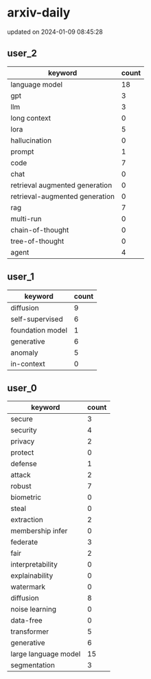 # arxiv-daily
updated on 2024-01-09 08:45:28
## user_2
| keyword | count |
| - | - |
| language model | 18 |
| gpt | 3 |
| llm | 3 |
| long context | 0 |
| lora | 5 |
| hallucination | 0 |
| prompt | 1 |
| code | 7 |
| chat | 0 |
| retrieval augmented generation | 0 |
| retrieval-augmented generation | 0 |
| rag | 7 |
| multi-run | 0 |
| chain-of-thought | 0 |
| tree-of-thought | 0 |
| agent | 4 |
## user_1
| keyword | count |
| - | - |
| diffusion | 9 |
| self-supervised | 6 |
| foundation model | 1 |
| generative | 6 |
| anomaly | 5 |
| in-context | 0 |
## user_0
| keyword | count |
| - | - |
| secure | 3 |
| security | 4 |
| privacy | 2 |
| protect | 0 |
| defense | 1 |
| attack | 2 |
| robust | 7 |
| biometric | 0 |
| steal | 0 |
| extraction | 2 |
| membership infer | 0 |
| federate | 3 |
| fair | 2 |
| interpretability | 0 |
| explainability | 0 |
| watermark | 0 |
| diffusion | 8 |
| noise learning | 0 |
| data-free | 0 |
| transformer | 5 |
| generative | 6 |
| large language model | 15 |
| segmentation | 3 |
